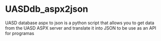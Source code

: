 # UASDdb_aspx2json

UASD database aspx to json is a python script that allows you to get data from the UASD ASPX server and translate it into JSON to be use as an API for programas
